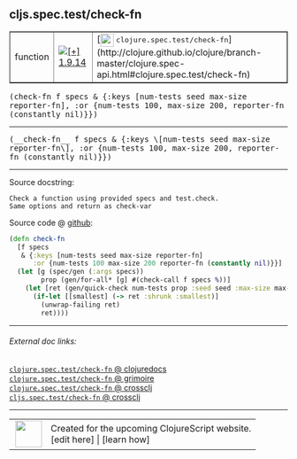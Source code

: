 ## cljs.spec.test/check-fn



 <table border="1">
<tr>
<td>function</td>
<td><a href="https://github.com/cljsinfo/cljs-api-docs/tree/1.9.14"><img valign="middle" alt="[+] 1.9.14" title="Added in 1.9.14" src="https://img.shields.io/badge/+-1.9.14-lightgrey.svg"></a> </td>
<td>
[<img height="24px" valign="middle" src="http://i.imgur.com/1GjPKvB.png"> <samp>clojure.spec.test/check-fn</samp>](http://clojure.github.io/clojure/branch-master/clojure.spec-api.html#clojure.spec.test/check-fn)
</td>
</tr>
</table>

<samp>(check-fn f specs & {:keys \[num-tests seed max-size reporter-fn\], :or {num-tests 100, max-size 200, reporter-fn (constantly nil)}})</samp><br>

---

 <samp>
(__check-fn__ f specs & {:keys \[num-tests seed max-size reporter-fn\], :or {num-tests 100, max-size 200, reporter-fn (constantly nil)}})<br>
</samp>

---





Source docstring:

```
Check a function using provided specs and test.check.
Same options and return as check-var
```


Source code @ [github]():

```clj
(defn check-fn
  [f specs
   & {:keys [num-tests seed max-size reporter-fn]
      :or {num-tests 100 max-size 200 reporter-fn (constantly nil)}}]
  (let [g (spec/gen (:args specs))
        prop (gen/for-all* [g] #(check-call f specs %))]
    (let [ret (gen/quick-check num-tests prop :seed seed :max-size max-size :reporter-fn reporter-fn)]
      (if-let [[smallest] (-> ret :shrunk :smallest)]
        (unwrap-failing ret)
        ret))))
```

<!--
Repo - tag - source tree - lines:

 <pre>

</pre>

-->

---



###### External doc links:

[`clojure.spec.test/check-fn` @ clojuredocs](http://clojuredocs.org/clojure.spec.test/check-fn)<br>
[`clojure.spec.test/check-fn` @ grimoire](http://conj.io/store/v1/org.clojure/clojure/1.7.0-beta3/clj/clojure.spec.test/check-fn/)<br>
[`clojure.spec.test/check-fn` @ crossclj](http://crossclj.info/fun/clojure.spec.test/check-fn.html)<br>
[`cljs.spec.test/check-fn` @ crossclj](http://crossclj.info/fun/cljs.spec.test.cljs/check-fn.html)<br>

---

 <table>
<tr><td>
<img valign="middle" align="right" width="48px" src="http://i.imgur.com/Hi20huC.png">
</td><td>
Created for the upcoming ClojureScript website.<br>
[edit here] | [learn how]
</td></tr></table>

[edit here]:https://github.com/cljsinfo/cljs-api-docs/blob/master/cljsdoc/cljs.spec.test/check-fn.cljsdoc
[learn how]:https://github.com/cljsinfo/cljs-api-docs/wiki/cljsdoc-files

<!--

This information was too distracting to show to readers, but I'll leave it
commented here since it is helpful to:

- pretty-print the data used to generate this document
- and show how to retrieve that data



The API data for this symbol:

```clj
{:ns "cljs.spec.test",
 :name "check-fn",
 :signature ["[f specs & {:keys [num-tests seed max-size reporter-fn], :or {num-tests 100, max-size 200, reporter-fn (constantly nil)}}]"],
 :name-encode "check-fn",
 :history [["+" "1.9.14"]],
 :type "function",
 :clj-equiv {:full-name "clojure.spec.test/check-fn",
             :url "http://clojure.github.io/clojure/branch-master/clojure.spec-api.html#clojure.spec.test/check-fn"},
 :full-name-encode "cljs.spec.test/check-fn",
 :source {:code "(defn check-fn\n  [f specs\n   & {:keys [num-tests seed max-size reporter-fn]\n      :or {num-tests 100 max-size 200 reporter-fn (constantly nil)}}]\n  (let [g (spec/gen (:args specs))\n        prop (gen/for-all* [g] #(check-call f specs %))]\n    (let [ret (gen/quick-check num-tests prop :seed seed :max-size max-size :reporter-fn reporter-fn)]\n      (if-let [[smallest] (-> ret :shrunk :smallest)]\n        (unwrap-failing ret)\n        ret))))",
          :title "Source code",
          :repo "clojurescript",
          :tag "r1.9.36",
          :filename "src/main/cljs/cljs/spec/test.cljs",
          :lines [55 66],
          :url "https://github.com/clojure/clojurescript/blob/r1.9.36/src/main/cljs/cljs/spec/test.cljs#L55-L66"},
 :usage ["(check-fn f specs & {:keys [num-tests seed max-size reporter-fn], :or {num-tests 100, max-size 200, reporter-fn (constantly nil)}})"],
 :full-name "cljs.spec.test/check-fn",
 :docstring "Check a function using provided specs and test.check.\nSame options and return as check-var",
 :cljsdoc-url "https://github.com/cljsinfo/cljs-api-docs/blob/master/cljsdoc/cljs.spec.test/check-fn.cljsdoc"}

```

Retrieve the API data for this symbol:

```clj
;; from Clojure REPL
(require '[clojure.edn :as edn])
(-> (slurp "https://raw.githubusercontent.com/cljsinfo/cljs-api-docs/catalog/cljs-api.edn")
    (edn/read-string)
    (get-in [:symbols "cljs.spec.test/check-fn"]))
```

-->
